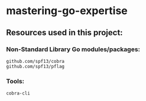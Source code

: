 # mastering-go-expertise

## Resources used in this project:
### Non-Standard Library Go modules/packages:
    github.com/spf13/cobra
    github.com/spf13/pflag
### Tools:
    cobra-cli